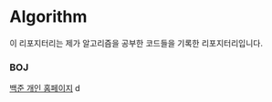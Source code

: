 # Algorithm

이 리포지터리는 제가 알고리즘을 공부한 코드들을 기록한 리포지터리입니다.

### BOJ

[백준 개인 홈페이지](https://www.acmicpc.net/user/chaeaok)
d
